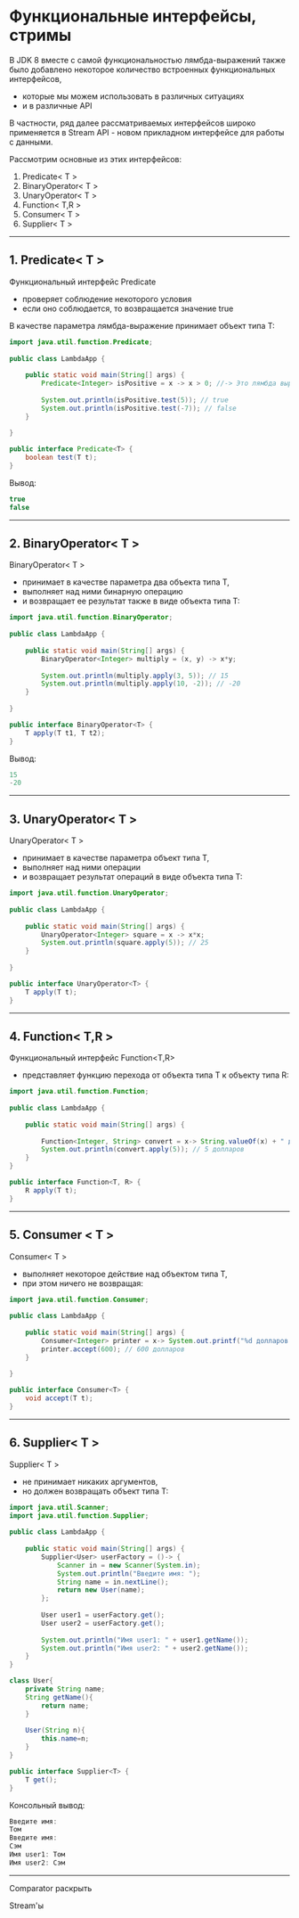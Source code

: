 # Функциональные интерфейсы, стримы 

В JDK 8 вместе с самой функциональностью лямбда-выражений
также было добавлено 
некоторое количество встроенных функциональных интерфейсов, 

- которые мы можем использовать в различных ситуациях
- и в различные API

В частности, ряд далее рассматриваемых интерфейсов
широко применяется в Stream API - новом прикладном интерфейсе 
для работы с данными. 

Рассмотрим основные из этих интерфейсов:

1. Predicate< T >
2. BinaryOperator< T >
3. UnaryOperator< T >
4. Function< T,R >
5. Consumer< T >
6. Supplier< T >

___

## 1. Predicate< T >

Функциональный интерфейс Predicate<T> 
- проверяет соблюдение некоторого условия
- если оно соблюдается, то возвращается значение true

В качестве параметра лямбда-выражение принимает объект типа T:

```java
import java.util.function.Predicate;
 
public class LambdaApp {
 
    public static void main(String[] args) {
        Predicate<Integer> isPositive = x -> x > 0; //-> Это лямбда выражение - анонимная функция. Проще говоря, это метод без объявления (без модификаторов доступа, возвращающие значение и имя).
         
        System.out.println(isPositive.test(5)); // true
        System.out.println(isPositive.test(-7)); // false
    }
    
}
```

```java
public interface Predicate<T> {
    boolean test(T t);
}
```

Вывод:
```java
true
false
```

___

## 2. BinaryOperator< T >

BinaryOperator< T > 
- принимает в качестве параметра два объекта типа T, 
- выполняет над ними бинарную операцию 
- и возвращает ее результат также в виде объекта типа T:

```java
import java.util.function.BinaryOperator;
 
public class LambdaApp {
 
    public static void main(String[] args) {
        BinaryOperator<Integer> multiply = (x, y) -> x*y;
         
        System.out.println(multiply.apply(3, 5)); // 15
        System.out.println(multiply.apply(10, -2)); // -20
    }
    
}
```

```java
public interface BinaryOperator<T> {
    T apply(T t1, T t2);
}
```

Вывод:
```java
15
-20
```

___

## 3. UnaryOperator< T >

UnaryOperator< T > 
- принимает в качестве параметра объект типа T, 
- выполняет над ними операции 
- и возвращает результат операций в виде объекта типа T:

```java
import java.util.function.UnaryOperator;
 
public class LambdaApp {
 
    public static void main(String[] args) {
        UnaryOperator<Integer> square = x -> x*x;
        System.out.println(square.apply(5)); // 25
    }
    
}
```

```java
public interface UnaryOperator<T> {
    T apply(T t);
}
```

___

## 4. Function< T,R >

Функциональный интерфейс Function<T,R> 
- представляет функцию перехода от объекта типа T к объекту типа R:

```java
import java.util.function.Function;
 
public class LambdaApp {
 
    public static void main(String[] args) {
         
        Function<Integer, String> convert = x-> String.valueOf(x) + " долларов";
        System.out.println(convert.apply(5)); // 5 долларов
    }
}
```

```java
public interface Function<T, R> {
    R apply(T t);
}
```

___

## 5. Consumer < T >

Consumer< T > 
- выполняет некоторое действие над объектом типа T, 
- при этом ничего не возвращая:

```java
import java.util.function.Consumer;
 
public class LambdaApp {
 
    public static void main(String[] args) {
        Consumer<Integer> printer = x-> System.out.printf("%d долларов \n", x);
        printer.accept(600); // 600 долларов
    }
    
}
```

```java
public interface Consumer<T> {
    void accept(T t);
}
```

___

## 6. Supplier< T >

Supplier< T > 
- не принимает никаких аргументов, 
- но должен возвращать объект типа T:

```java
import java.util.Scanner;
import java.util.function.Supplier;
 
public class LambdaApp {
 
    public static void main(String[] args) {
        Supplier<User> userFactory = ()-> {
            Scanner in = new Scanner(System.in);
            System.out.println("Введите имя: ");
            String name = in.nextLine();
            return new User(name);
        };
         
        User user1 = userFactory.get();
        User user2 = userFactory.get();
         
        System.out.println("Имя user1: " + user1.getName());
        System.out.println("Имя user2: " + user2.getName());
    }
}

class User{
    private String name;
    String getName(){
        return name;
    }
     
    User(String n){
        this.name=n;
    }
}
```

```java
public interface Supplier<T> {
    T get();
}
```

Консольный вывод:
```java
Введите имя: 
Том
Введите имя: 
Сэм
Имя user1: Том
Имя user2: Сэм
```

___

Comparator раскрыть 

Stream'ы 






















































